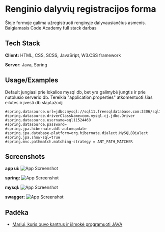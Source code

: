 # Renginio dalyvių registracijos forma

Šioje formoje galima užregistruoti renginyje dalyvausiančius asmenis.
Baigiamasis Code Academy full stack darbas
## Tech Stack

**Client:** HTML, CSS, SCSS, JavaSript, W3.CSS framework

**Server:** Java, Spring


## Usage/Examples

Default jungiasi prie lokalios mysql db, bet yra galimybė jungtis ir prie nutolusio serverio db. Tereikia "application.properties" atkomentuoti šias eilutes ir įvesti db slaptažodį

```
#spring.datasource.url=jdbc:mysql://sql11.freesqldatabase.com:3306/sql11524460
#spring.datasource.driverClassName=com.mysql.cj.jdbc.Driver
#spring.datasource.username=sql11524460
#spring.datasource.password=
#spring.jpa.hibernate.ddl-auto=update
#spring.jpa.database-platform=org.hibernate.dialect.MySQL8Dialect
#spring.jpa.show-sql=true
#spring.mvc.pathmatch.matching-strategy = ANT_PATH_MATCHER
```


## Screenshots

**app ui:**
![App Screenshot](https://vaidotas.tech/app-ui.jpg)

**spring:**
![App Screenshot](https://vaidotas.tech/intelli.jpg)

**mysql:**
![App Screenshot](https://vaidotas.tech/db.jpg)

**swagger:**
![App Screenshot](https://vaidotas.tech/swagger.jpg)
## Padėka

 - [Mariui, kuris buvo kantrus ir išmokė programuoti JAVA](https://github.com/Jurkenas)
